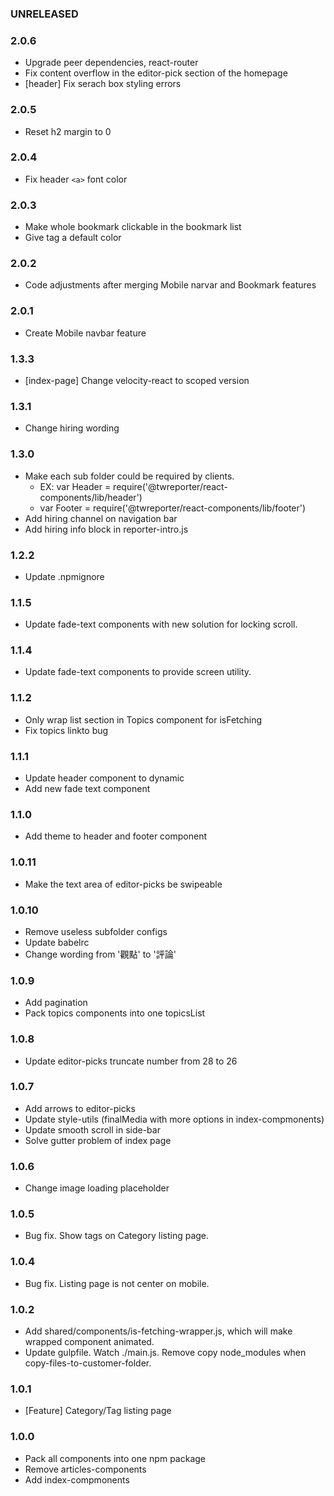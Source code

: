 ### UNRELEASED
### 2.0.6
- Upgrade peer dependencies, react-router
- Fix content overflow in the editor-pick section of the homepage
- [header] Fix serach box styling errors

### 2.0.5
- Reset h2 margin to 0

### 2.0.4
- Fix header `<a>` font color

### 2.0.3
- Make whole bookmark clickable in the bookmark list
- Give <a> tag a default color

### 2.0.2
- Code adjustments after merging Mobile narvar and Bookmark features

### 2.0.1
- Create Mobile navbar feature

### 1.3.3
- [index-page] Change velocity-react to scoped version

### 1.3.1
- Change hiring wording

### 1.3.0
- Make each sub folder could be required by clients. 
  - EX: var Header = require('@twreporter/react-components/lib/header')
  - var Footer = require('@twreporter/react-components/lib/footer')
- Add hiring channel on navigation bar
- Add hiring info block in reporter-intro.js

### 1.2.2
- Update .npmignore

### 1.1.5
- Update fade-text components with new solution for locking scroll.

### 1.1.4
- Update fade-text components to provide screen utility.

### 1.1.2
- Only wrap list section in Topics component for isFetching
- Fix topics linkto bug

### 1.1.1
- Update header component to dynamic
- Add new fade text component

### 1.1.0
- Add theme to header and footer component

### 1.0.11
- Make the text area of editor-picks be swipeable

### 1.0.10
- Remove useless subfolder configs
- Update babelrc
- Change wording from '觀點' to '評論'

### 1.0.9
- Add pagination
- Pack topics components into one topicsList

### 1.0.8
- Update editor-picks truncate number from 28 to 26

### 1.0.7
- Add arrows to editor-picks
- Update style-utils (finalMedia with more options in index-compmonents)
- Update smooth scroll in side-bar
- Solve gutter problem of index page

### 1.0.6
- Change image loading placeholder

### 1.0.5
- Bug fix. Show tags on Category listing page.

### 1.0.4
- Bug fix. Listing page is not center on mobile.

### 1.0.2
- Add shared/components/is-fetching-wrapper.js, which will make wrapped component animated.
- Update gulpfile. Watch ./main.js. Remove copy node_modules when copy-files-to-customer-folder.

### 1.0.1
- [Feature] Category/Tag listing page

### 1.0.0

- Pack all components into one npm package
- Remove articles-components
- Add index-compmonents
